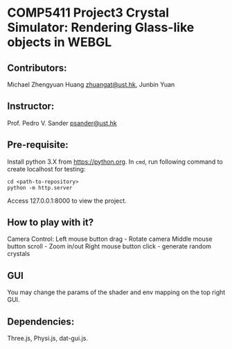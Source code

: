 COMP5411 Project3 Crystal Simulator: Rendering Glass-like objects in WEBGL
=========================================================
## Contributors: 
Michael Zhengyuan Huang <zhuangat@ust.hk>,
Junbin Yuan 
## Instructor: 
Prof. Pedro V. Sander <psander@ust.hk>
## Pre-requisite: 
Install python 3.X from https://python.org. In `cmd`, run following command to create localhost for testing:
```
cd <path-to-repository>
python -m http.server
```
Access 127.0.0.1:8000 to view the project.
## How to play with it?
Camera Control:
Left mouse button drag - Rotate camera
Middle mouse button scroll - Zoom in/out
Right mouse button click - generate random crystals
## GUI
You may change the params of the shader and env mapping on the top right GUI.
## Dependencies:
Three.js,
Physi.js,
dat-gui.js.
